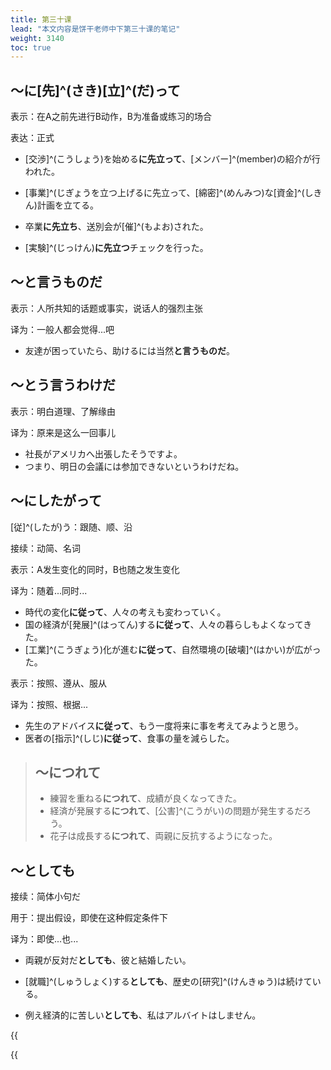 ```yaml
---
title: 第三十课
lead: "本文内容是饼干老师中下第三十课的笔记"
weight: 3140
toc: true
---
```


## ～に[先]^(さき)[立]^(だ)って

表示：在A之前先进行B动作，B为准备或练习的场合

表达：正式

- [交渉]^(こうしょう)を始める**に先立って**、[メンバー]^(member)の紹介が行われた。

- [事業]^(じぎょうを立つ上げるに先立って、[綿密]^(めんみつ)な[資金]^(しきん)計画を立てる。
- 卒業**に先立ち**、送別会が[催]^(もよお)された。
- [実験]^(じっけん)**に先立つ**チェックを行った。

## ～と言うものだ

表示：人所共知的话题或事实，说话人的强烈主张

译为：一般人都会觉得...吧

- 友達が困っていたら、助けるには当然**と言うものだ**。

## ～とう言うわけだ

表示：明白道理、了解缘由

译为：原来是这么一回事儿

- 社長がアメリカへ出張したそうですよ。
- つまり、明日の会議には参加できないというわけだね。

## ～にしたがって

[従]^(したが)う：跟随、顺、沿

接续：动简、名词 

表示：A发生变化的同时，B也随之发生变化

译为：随着...同时...

- 時代の変化**に従って**、人々の考えも変わっていく。
- 国の経済が[発展]^(はってん)する**に従って**、人々の暮らしもよくなってきた。
- [工業]^(こうぎょう)化が進む**に従って**、自然環境の[破壊]^(はかい)が広がった。

表示：按照、遵从、服从

译为：按照、根据...

- 先生のアドバイス**に従って**、もう一度将来に事を考えてみようと思う。
- 医者の[指示]^(しじ)**に従って**、食事の量を減らした。

> ## ～につれて
>
> - 練習を重ねる**につれて**、成績が良くなってきた。
> - 経済が発展する**につれて**、[公害]^(こうがい)の問題が発生するだろう。
> - 花子は成長する**につれて**、両親に反抗するようになった。

## ～としても

接续：简体小句だ

用于：提出假设，即使在这种假定条件下

译为：即使...也...

- 両親が反対だ**としても**、彼と結婚したい。
- [就職]^(しゅうしょく)する**としても**、歴史の[研究]^(けんきゅう)は続けている。

- 例え経済的に苦しい**としても**、私はアルバイトはしません。

{{<audio caption="单词" src="https://tellyouwhat-static-1251995834.cos.ap-chongqing.myqcloud.com/audios/md_danci/Lesson30.mp3">}}

{{<audio caption="课文" src="https://tellyouwhat-static-1251995834.cos.ap-chongqing.myqcloud.com/audios/md_kewen/新版标日中级课文（人教版.下册）29-32课/Lesson30.mp3">}}



